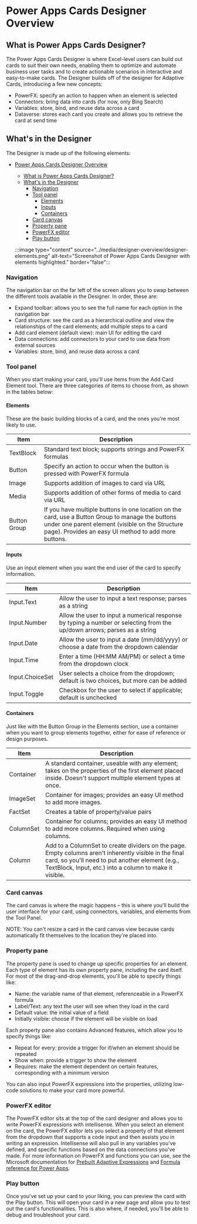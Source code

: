 # Power Apps Cards Designer Overview

## What is Power Apps Cards Designer?

The Power Apps Cards Designer is where Excel-level users can build out cards to suit their own needs, enabling them to optimize and automate business user tasks and to create actionable scenarios in interactive and easy-to-make cards. The Designer builds off of the designer for Adaptive Cards, introducing a few new concepts:

- PowerFX: specify an action to happen when an element is selected
- Connectors: bring data into cards (for now, only Bing Search)
- Variables: store, bind, and reuse data across a card
- Dataverse: stores each card you create and allows you to retrieve the card at send time

## What's in the Designer

The Designer is made up of the following elements:

- [Power Apps Cards Designer Overview](#power-apps-cards-designer-overview)
  - [What is Power Apps Cards Designer?](#what-is-power-apps-cards-designer)
  - [What's in the Designer](#whats-in-the-designer)
    - [Navigation](#navigation)
    - [Tool panel](#tool-panel)
      - [Elements](#elements)
      - [Inputs](#inputs)
      - [Containers](#containers)
    - [Card canvas](#card-canvas)
    - [Property pane](#property-pane)
    - [PowerFX editor](#powerfx-editor)
    - [Play button](#play-button)

   :::image type="content" source="../media/designer-overview/designer-elements.png" alt-text="Screenshot of Power Apps Cards Designer with elements highlighted." border="false":::

### Navigation

The navigation bar on the far left of the screen allows you to swap between the different tools available in the Designer. In order, these are:

- Expand toolbar: allows you to see the full name for each option in the navigation bar
- Card structure: see the card as a hierarchical outline and view the relationships of the card elements; add multiple steps to a card
- Add card element (default view): main UI for editing the card
- Data connections: add connectors to your card to use data from external sources
- Variables: store, bind, and reuse data across a card

### Tool panel

When you start making your card, you'll use items from the Add Card Element tool. There are three categories of items to choose from, as shown in the tables below:

#### Elements

These are the basic building blocks of a card, and the ones you're most likely to use.

| **Item**     | **Description**                                                                                                                                                                                              |
|--------------|--------------------------------------------------------------------------------------------------------------------------------------------------------------------------------------------------------------|
| TextBlock    | Standard text block; supports strings and PowerFX formulas                                                                                                                                                   |
| Button       | Specify an action to occur when the button is pressed with PowerFX formula                                                                                                                                   |
| Image        | Supports addition of images to card via URL                                                                                                                                                                  |
| Media        | Supports addition of other forms of media to card via URL                                                                                                                                                    |
| Button Group | If you have multiple buttons in one location on the card, use a Button Group to manage the buttons under one parent element (visible on the Structure page). Provides an easy UI method to add more buttons. |

#### Inputs

Use an input element when you want the end user of the card to specify information.

| **Item**        | **Description**                                                                                                          |
|-----------------|--------------------------------------------------------------------------------------------------------------------------|
| Input.Text      | Allow the user to input a text response; parses as a string                                                              |
| Input.Number    | Allow the user to input a numerical response by typing a number or selecting from the up/down arrows; parses as a string |
| Input.Date      | Allow the user to input a date (mm/dd/yyyy) or choose a date from the dropdown calendar                                  |
| Input.Time      | Enter a time (HH:MM AM/PM) or select a time from the dropdown clock                                                      |
| Input.ChoiceSet | User selects a choice from the dropdown; default is two choices, but more can be added                                   |
| Input.Toggle    | Checkbox for the user to select if applicable; default is unchecked                                                      |

#### Containers

Just like with the Button Group in the Elements section, use a container when you want to group elements together, either for ease of reference or design purposes.

| **Item**  | **Description**                                                                                                                                                                                                      |
|-----------|----------------------------------------------------------------------------------------------------------------------------------------------------------------------------------------------------------------------|
| Container | A standard container, useable with any element; takes on the properties of the first element placed inside. Doesn't support multiple element types at once.                                                          |
| ImageSet  | Container for images; provides an easy UI method to add more images.                                                                                                                                                 |
| FactSet   | Creates a table of property/value pairs                                                                                                                                                                              |
| ColumnSet | Container for columns; provides an easy UI method to add more columns. Required when using columns.                                                                                                                  |
| Column    | Add to a ColumnSet to create dividers on the page. Empty columns aren't inherently visible in the final card, so you'll need to put another element (e.g., TextBlock, Input, etc.) into a column to make it visible. |

### Card canvas

The card canvas is where the magic happens – this is where you'll build the user interface for your card, using connectors, variables, and elements from the Tool Panel.

NOTE: You can't resize a card in the card canvas view because cards automatically fit themselves to the location they're placed into.

### Property pane

The property pane is used to change up specific properties for an element. Each type of element has its own property pane, including the card itself. For most of the drag-and-drop elements, you'll be able to specify things like:

- Name: the variable name of that element, referenceable in a PowerFX formula
- Label/Text: any text the user will see when they load in the card
- Default value: the initial value of a field
- Initially visible: choose if the element will be visible on load

Each property pane also contains Advanced features, which allow you to specify things like:

- Repeat for every: provide a trigger for if/when an element should be repeated
- Show when: provide a trigger to show the element
- Requires: make the element dependent on certain features, corresponding with a minimum version

You can also input PowerFX expressions into the properties, utilizing low-code solutions to make your card more powerful.

### PowerFX editor

The PowerFX editor sits at the top of the card designer and allows you to write PowerFX expressions with intellisense. When you select an element on the card, the PowerFX editor lets you select a property of that element from the dropdown that supports a code input and then assists you in writing an expression. Intellisense will also pull in any variables you've defined, and specific functions based on the data connections you've made. For more information on PowerFX and functions you can use, see the Microsoft documentation for [Prebuilt Adaptive Expressions](https://docs.microsoft.com/azure/bot-service/adaptive-expressions/adaptive-expressions-prebuilt-functions?view=azure-bot-service-4.0) and [Formula reference for Power Apps](https://docs.microsoft.com/powerapps/maker/canvas-apps/formula-reference).

### Play button

Once you've set up your card to your liking, you can preview the card with the Play button. This will open your card in a new page and allow you to test out the card's functionalities. This is also where, if needed, you'll be able to debug and troubleshoot your card.
